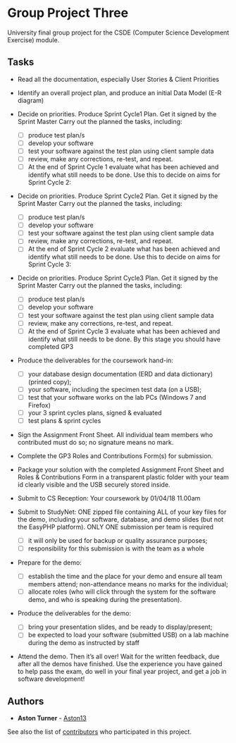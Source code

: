 # Group Project Three

University final group project for the CSDE (Computer Science Development Exercise) module.

## Tasks

-	Read all the documentation, especially User Stories & Client Priorities

-	Identify an overall project plan, and produce an initial Data Model (E-R diagram)

- Decide on priorities. Produce Sprint Cycle1 Plan. Get it signed by the Sprint Master
   Carry out the planned the tasks, including:
  - [ ]	produce test plan/s 
  -	[ ] develop your software
  -	[ ]	test your software against the test plan using client sample data 
  -	[ ]	review, make any corrections, re-test, and repeat.
  - [ ]	At the end of Sprint Cycle 1 evaluate what has been achieved and identify what still  needs to be done. Use this to decide on aims for Sprint Cycle 2:

- Decide on priorities. Produce Sprint Cycle2 Plan. Get it signed by the Sprint Master
Carry out the planned the tasks, including:
  -	[ ]	produce test plan/s 
  -	[ ]	develop your software
  -	[ ]	test your software against the test plan using client sample data 
  -	[ ]	review, make any corrections, re-test, and repeat.
  - [ ]	At the end of Sprint Cycle 2 evaluate what has been achieved and identify what still  needs to be done. Use this to decide on aims for Sprint Cycle 3:
  
- Decide on priorities. Produce Sprint Cycle3 Plan. Get it signed by the Sprint Master
Carry out the planned the tasks, including:
  - [ ]	produce test plan/s 
  - [ ]	develop your software
  - [ ]	test your software against the test plan using client sample data 
  - [ ]	review, make any corrections, re-test, and repeat.
  - [ ]	At the end of Sprint Cycle 3 evaluate what has been achieved and identify what still needs to be done. By this stage you should have completed GP3

- Produce the deliverables for the coursework hand-in:
  - [ ]	your database design documentation (ERD and data dictionary) (printed copy);
  - [ ]	your software, including the specimen test data (on a USB);
  - [ ]	test that your software works on the lab PCs (Windows 7 and Firefox)
  - [ ]	your 3 sprint cycles plans, signed & evaluated
  - [ ]	test plans & sprint cycles

- Sign the Assignment Front Sheet. All individual team members who contributed must do so; no signature means no mark.

-	Complete the GP3 Roles and Contributions Form(s) for submission.

-	Package your solution with the completed Assignment Front Sheet and Roles & Contributions Form in a transparent plastic folder with   your team id clearly visible and the USB securely stored inside.

-	Submit to CS Reception:  Your coursework by 01/04/18 11.00am

- Submit to StudyNet: ONE zipped file containing ALL of your key files for the demo, including your software, database, and demo        slides (but not the EasyPHP platform). ONLY ONE submission per team is required
  - [ ]	it will only be used for backup or quality assurance purposes;
  - [ ]	responsibility for this submission is with the team as a whole

- Prepare for the demo:
  - [ ]	establish the time and the place for your demo and ensure all team members attend; non-attendance means no marks for the      individual;
  - [ ]	allocate roles (who will click through the system for the software demo, and who is speaking during the presentation).	

- Produce the deliverables for the demo:
  - [ ]	bring your presentation slides, and be ready to display/present;
  - [ ]	be expected to load your software (submitted USB) on a lab machine during the demo as instructed by staff

-	Attend the demo. Then it’s all over! Wait for the written feedback, due after all the demos have finished. Use the experience you   have gained to help pass the exam, do well in your final year project, and get a job in software development!

## Authors

* **Aston Turner** - [Aston13](https://github.com/Aston13)

See also the list of [contributors](https://github.com/Aston13/Calculator/graphs/contributors) who participated in this project.
